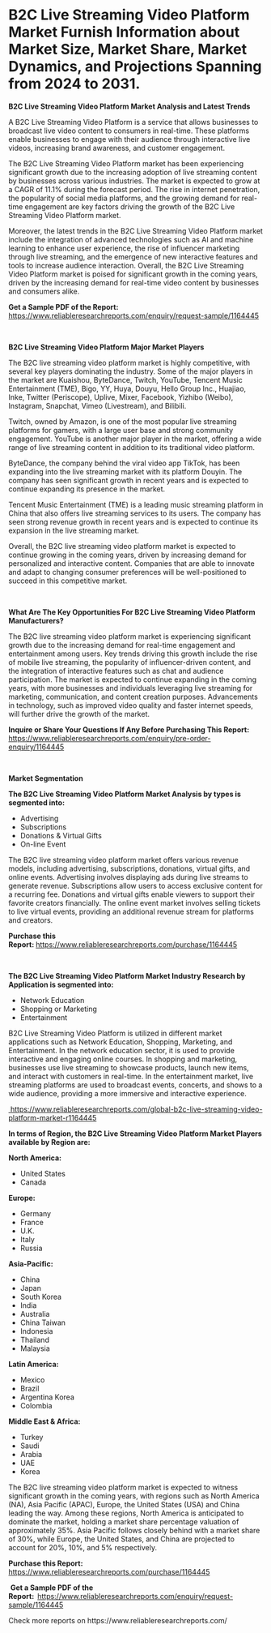 <p><h1>B2C Live Streaming Video Platform Market Furnish Information about Market Size, Market Share, Market Dynamics, and Projections Spanning from 2024 to 2031.</h1></p><p><strong>B2C Live Streaming Video Platform Market Analysis and Latest Trends</strong></p>
<p><p>A B2C Live Streaming Video Platform is a service that allows businesses to broadcast live video content to consumers in real-time. These platforms enable businesses to engage with their audience through interactive live videos, increasing brand awareness, and customer engagement.</p><p>The B2C Live Streaming Video Platform market has been experiencing significant growth due to the increasing adoption of live streaming content by businesses across various industries. The market is expected to grow at a CAGR of 11.1% during the forecast period. The rise in internet penetration, the popularity of social media platforms, and the growing demand for real-time engagement are key factors driving the growth of the B2C Live Streaming Video Platform market.</p><p>Moreover, the latest trends in the B2C Live Streaming Video Platform market include the integration of advanced technologies such as AI and machine learning to enhance user experience, the rise of influencer marketing through live streaming, and the emergence of new interactive features and tools to increase audience interaction. Overall, the B2C Live Streaming Video Platform market is poised for significant growth in the coming years, driven by the increasing demand for real-time video content by businesses and consumers alike.</p></p>
<p><strong>Get a Sample PDF of the Report:&nbsp;</strong> <a href="https://www.reliableresearchreports.com/enquiry/request-sample/1164445">https://www.reliableresearchreports.com/enquiry/request-sample/1164445</a></p>
<p>&nbsp;</p>
<p><strong>B2C Live Streaming Video Platform Major Market Players</strong></p>
<p><p>The B2C live streaming video platform market is highly competitive, with several key players dominating the industry. Some of the major players in the market are Kuaishou, ByteDance, Twitch, YouTube, Tencent Music Entertainment (TME), Bigo, YY, Huya, Douyu, Hello Group Inc., Huajiao, Inke, Twitter (Periscope), Uplive, Mixer, Facebook, Yizhibo (Weibo), Instagram, Snapchat, Vimeo (Livestream), and Bilibili.</p><p>Twitch, owned by Amazon, is one of the most popular live streaming platforms for gamers, with a large user base and strong community engagement. YouTube is another major player in the market, offering a wide range of live streaming content in addition to its traditional video platform.</p><p>ByteDance, the company behind the viral video app TikTok, has been expanding into the live streaming market with its platform Douyin. The company has seen significant growth in recent years and is expected to continue expanding its presence in the market.</p><p>Tencent Music Entertainment (TME) is a leading music streaming platform in China that also offers live streaming services to its users. The company has seen strong revenue growth in recent years and is expected to continue its expansion in the live streaming market.</p><p>Overall, the B2C live streaming video platform market is expected to continue growing in the coming years, driven by increasing demand for personalized and interactive content. Companies that are able to innovate and adapt to changing consumer preferences will be well-positioned to succeed in this competitive market.</p></p>
<p>&nbsp;</p>
<p><strong>What Are The Key Opportunities For B2C Live Streaming Video Platform Manufacturers?</strong></p>
<p><p>The B2C live streaming video platform market is experiencing significant growth due to the increasing demand for real-time engagement and entertainment among users. Key trends driving this growth include the rise of mobile live streaming, the popularity of influencer-driven content, and the integration of interactive features such as chat and audience participation. The market is expected to continue expanding in the coming years, with more businesses and individuals leveraging live streaming for marketing, communication, and content creation purposes. Advancements in technology, such as improved video quality and faster internet speeds, will further drive the growth of the market.</p></p>
<p><strong>Inquire or Share Your Questions If Any Before Purchasing This Report:</strong> <a href="https://www.reliableresearchreports.com/enquiry/pre-order-enquiry/1164445">https://www.reliableresearchreports.com/enquiry/pre-order-enquiry/1164445</a></p>
<p>&nbsp;</p>
<p><strong>Market Segmentation</strong></p>
<p><strong>The B2C Live Streaming Video Platform Market Analysis by types is segmented into:</strong></p>
<p><ul><li>Advertising</li><li>Subscriptions</li><li>Donations & Virtual Gifts</li><li>On-line Event</li></ul></p>
<p><p>The B2C live streaming video platform market offers various revenue models, including advertising, subscriptions, donations, virtual gifts, and online events. Advertising involves displaying ads during live streams to generate revenue. Subscriptions allow users to access exclusive content for a recurring fee. Donations and virtual gifts enable viewers to support their favorite creators financially. The online event market involves selling tickets to live virtual events, providing an additional revenue stream for platforms and creators.</p></p>
<p><strong>Purchase this Report:&nbsp;</strong><a href="https://www.reliableresearchreports.com/purchase/1164445">https://www.reliableresearchreports.com/purchase/1164445</a></p>
<p>&nbsp;</p>
<p><strong>The B2C Live Streaming Video Platform Market Industry Research by Application is segmented into:</strong></p>
<p><ul><li>Network Education</li><li>Shopping or Marketing</li><li>Entertainment</li></ul></p>
<p><p>B2C Live Streaming Video Platform is utilized in different market applications such as Network Education, Shopping, Marketing, and Entertainment. In the network education sector, it is used to provide interactive and engaging online courses. In shopping and marketing, businesses use live streaming to showcase products, launch new items, and interact with customers in real-time. In the entertainment market, live streaming platforms are used to broadcast events, concerts, and shows to a wide audience, providing a more immersive and interactive experience.</p></p>
<p><a href="https://www.reliableresearchreports.com/global-b2c-live-streaming-video-platform-market-r1164445">&nbsp;https://www.reliableresearchreports.com/global-b2c-live-streaming-video-platform-market-r1164445</a></p>
<p><strong>In terms of Region, the B2C Live Streaming Video Platform Market Players available by Region are:</strong></p>
<p>
    <p> <strong> North America: </strong>
        <ul>
            <li>United States</li>
            <li>Canada</li>
        </ul>
        </p> 
    <p> <strong> Europe: </strong>
        <ul>
            <li>Germany</li>
            <li>France</li>
            <li>U.K.</li>
            <li>Italy</li>
            <li>Russia</li>
        </ul>
        </p> 
    <p> <strong> Asia-Pacific: </strong>
        <ul>
            <li>China</li>
            <li>Japan</li>
            <li>South Korea</li>
            <li>India</li>
            <li>Australia</li>
            <li>China Taiwan</li>
            <li>Indonesia</li>
            <li>Thailand</li>
            <li>Malaysia</li>
        </ul>
        </p> 
    <p> <strong> Latin America: </strong>
        <ul>
            <li>Mexico</li>
            <li>Brazil</li>
            <li>Argentina Korea</li>
            <li>Colombia</li>
        </ul>
        </p> 
    <p> <strong> Middle East & Africa: </strong>
        <ul>
            <li>Turkey</li>
            <li>Saudi</li>
            <li>Arabia</li>
            <li>UAE</li>
            <li>Korea</li>
        </ul>
    </p>
    </p>
<p><p>The B2C live streaming video platform market is expected to witness significant growth in the coming years, with regions such as North America (NA), Asia Pacific (APAC), Europe, the United States (USA) and China leading the way. Among these regions, North America is anticipated to dominate the market, holding a market share percentage valuation of approximately 35%. Asia Pacific follows closely behind with a market share of 30%, while Europe, the United States, and China are projected to account for 20%, 10%, and 5% respectively.</p></p>
<p><strong>Purchase this Report: </strong><a href="https://www.reliableresearchreports.com/purchase/1164445">https://www.reliableresearchreports.com/purchase/1164445</a></p>
<p>&nbsp;<strong>Get a Sample PDF of the Report:&nbsp;&nbsp;</strong><a href="https://www.reliableresearchreports.com/enquiry/request-sample/1164445">https://www.reliableresearchreports.com/enquiry/request-sample/1164445</a></p>
<p><strong></strong></p>
<p>Check more reports on https://www.reliableresearchreports.com/</p>